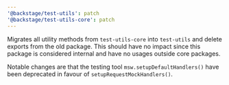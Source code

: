 ```yaml
---
'@backstage/test-utils': patch
'@backstage/test-utils-core': patch
---
```


Migrates all utility methods from `test-utils-core` into `test-utils` and delete exports from the old package.
This should have no impact since this package is considered internal and have no usages outside core packages.

Notable changes are that the testing tool `msw.setupDefaultHandlers()` have been deprecated in favour of `setupRequestMockHandlers()`.

